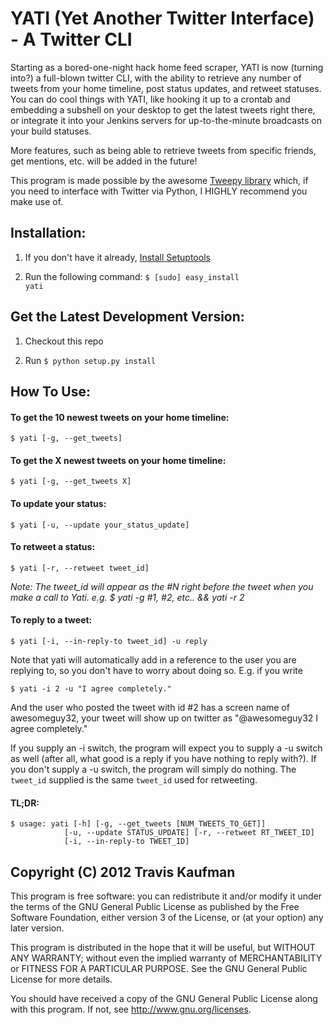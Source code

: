 YATI (Yet Another Twitter Interface) - A Twitter CLI
=====================================================
Starting as a bored-one-night hack home feed scraper, YATI is now (turning
into?) a full-blown twitter CLI, with the ability to retrieve any number of
tweets from your home timeline, post status updates, and retweet statuses. You
can do cool things with YATI, like hooking it up to a crontab and embedding a
subshell on your desktop to get the latest tweets right there, or integrate it
into your Jenkins servers for up-to-the-minute broadcasts on your build
statuses.

More features, such as being able to retrieve tweets from specific friends, get
mentions, etc. will be added in the future!


This program is made possible by the awesome [Tweepy library](https://github.com/tweepy/tweepy)
which, if you need to interface with
Twitter via Python, I HIGHLY recommend you make use of.

Installation:
-------------
1. If you don't have it already, [Install Setuptools](http://pypi.python.org/pypi/setuptools/#installation-instructions)
   

2. Run the following command: <code>$ [sudo] easy_install yati</code>

Get the Latest Development Version:
-----------------------------------
1. Checkout this repo

2. Run <code>$ python setup.py install</code>

How To Use:
------------
#### To get the 10 newest tweets on your home timeline: 
    $ yati [-g, --get_tweets]
#### To get the X newest tweets on your home timeline:
    $ yati [-g, --get_tweets X]
#### To update your status: 
    $ yati [-u, --update your_status_update]
#### To retweet a status: 
    $ yati [-r, --retweet tweet_id]
  *Note: The tweet_id will appear as the #N right before the tweet when you
  make a call to Yati. 
  e.g. $ yati -g #1, #2, etc.. && yati -r 2*
#### To reply to a tweet:
    $ yati [-i, --in-reply-to tweet_id] -u reply
Note that yati will automatically add in a reference to the user you are
replying to, so you don't have to worry about doing so. E.g. if you write

    $ yati -i 2 -u "I agree completely."

And the user who posted the tweet with id #2 has a screen name of awesomeguy32,
your tweet will show up on twitter as "@awesomeguy32 I agree completely."

If you supply an -i switch, the program will expect you to supply a -u switch
as well (after all, what good is a reply if you have nothing to reply with?).
If you don't supply a -u switch, the program will simply do nothing. The
`tweet_id` supplied is the same `tweet_id` used for retweeting.
#### TL;DR:
    $ usage: yati [-h] [-g, --get_tweets [NUM_TWEETS_TO_GET]]
                [-u, --update STATUS_UPDATE] [-r, --retweet RT_TWEET_ID] 
                [-i, --in-reply-to TWEET_ID]

Copyright (C) 2012 Travis Kaufman
----------------------------------
This program is free software: you can redistribute it and/or modify
it under the terms of the GNU General Public License as published by
the Free Software Foundation, either version 3 of the License, or
(at your option) any later version.

This program is distributed in the hope that it will be useful,
but WITHOUT ANY WARRANTY; without even the implied warranty of
MERCHANTABILITY or FITNESS FOR A PARTICULAR PURPOSE.  See the
GNU General Public License for more details.

You should have received a copy of the GNU General Public License
along with this program.  If not, see http://www.gnu.org/licenses.
